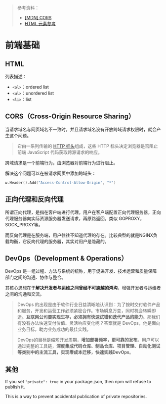 > 参考资料：
>
> - [[MDN] CORS](https://developer.mozilla.org/en-US/docs/Glossary/CORS)
> - [HTML 元素参考](https://developer.mozilla.org/zh-CN/docs/Web/HTML/Element)

# 前端基础

## HTML

列表描述：

- `<ol>`：ordered list
- `<ul>`：unordered list
- `<li>`：list



## CORS（**Cross-Origin Resource Sharing**）

当请求域名与网页域名不一致时，并且请求域名没有开放跨域请求权限时，就会产生这个问题。

> 它由一系列传输的 [HTTP 标头](https://developer.mozilla.org/zh-CN/docs/Glossary/HTTP_header)组成，这些 HTTP 标头决定浏览器是否阻止前端 JavaScript 代码获取跨源请求的响应。

跨域请求是一个前端行为，由浏览器对前端行为进行阻止。

解决这个问题可以在被请求网页中添加跨域头：

```go
w.Header().Add("Access-Control-Allow-Origin", "*")
```



## 正向代理和反向代理

所谓正向代理，是指在客户端进行代理。用户在客户端配置正向代理服务器，正向代理服务器向实际资源服务器发送请求，再原路返回。类似 GOPROXY，SOCK_PROXY等。

而反向代理是在服务端，用户往往不知道代理的存在。比较典型的就是NGINX负载均衡，它反向代理的服务器，其实对用户是隐藏的。



## DevOps（Development & Operations）

DevOps 是一组过程、方法与系统的统称，用于促进开发、技术运营和质量保障部门之间的沟通、协作与整合。

其核心思想在于**解决开发者与运维之间曾经不可逾越的鸿沟**，增强开发者与运维者之间的沟通和交流。

> DevOps 的出现是由于软件行业日益清晰地认识到：为了按时交付软件产品和服务，开发和运营工作必须紧密合作。市场瞬息万变，同时机会转瞬即逝。**互联网公司要实现生存，必须拥有快速试错和迭代产品的能力**。那我们有没有办法快速交付价值、灵活响应变化呢？答案就是 DevOps，他是面向业务目标，助力业务成功的最佳实践。
>
> DevOps的目标是缩短开发周期，**增加部署频率，更可靠的发布**。用户可以通过完整的工具链，**深度集成代码仓库、制品仓库、项目管理、自动化测试等类别中的主流工具，实现零成本迁移，快速实践DevOps**。



## 其他

If you set `"private": true` in your package.json, then npm will refuse to publish it.

This is a way to prevent accidental publication of private repositories.